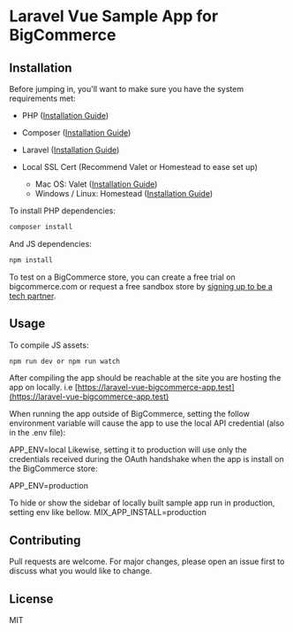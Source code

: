 # Laravel Vue Sample App for BigCommerce

## Installation

Before jumping in, you'll want to make sure you have the system requirements met:

- PHP ([Installation Guide](https://www.php.net/manual/en/install.php))

- Composer ([Installation Guide](https://getcomposer.org/doc/00-intro.md))

- Laravel ([Installation Guide](https://laravel.com/docs/8.x))

- Local SSL Cert (Recommend Valet or Homestead to ease set up)

  - Mac OS: Valet ([Installation Guide](https://laravel.com/docs/8.x/valet))
  - Windows / Linux: Homestead ([Installation Guide](https://laravel.com/docs/8.x/homestead))

To install PHP dependencies:

```bash
composer install
```

And JS dependencies:

```bash
npm install
```

To test on a BigCommerce store, you can create a free trial on bigcommerce.com or request a free sandbox store by [signing up to be a tech partner](https://www.bigcommerce.com/partners/).

## Usage

To compile JS assets:

```bash
npm run dev or npm run watch
```

After compiling the app should be reachable at the site you are hosting the app on locally. i.e [https://laravel-vue-bigcommerce-app.test](https://laravel-vue-bigcommerce-app.test)

When running the app outside of BigCommerce, setting the follow environment variable will cause the app to use the local API credential (also in the .env file):

APP_ENV=local
Likewise, setting it to production will use only the credentials received during the OAuth handshake when the app is install on the BigCommerce store:

APP_ENV=production

To hide or show the sidebar of locally built sample app run in production, setting env like bellow.
MIX_APP_INSTALL=production
## Contributing

Pull requests are welcome. For major changes, please open an issue first to discuss what you would like to change.

## License

MIT
